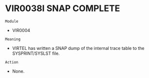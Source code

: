 # VIR0038I SNAP COMPLETE

`Module`
- 	VIR0004

`Meaning`
- VIRTEL has written a SNAP dump of the internal trace table to the SYSPRINT/SYSLST file.

`Action`
- None.

